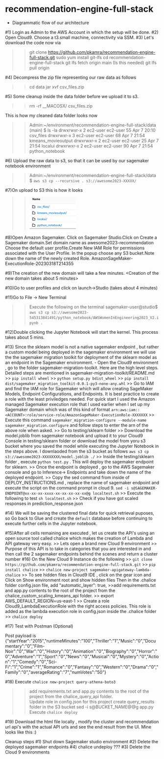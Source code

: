 # recommendation-engine-full-stack



- Diagrammatic flow of our architecture


#1) Login as Admin to the AWS Account in which the setup will be done.
#2) Open Cloud9. Choose a t3.small machine, connectivity via SSM. 
#3) Let's download the code now via 
>>  git clone https://github.com/pkamra/recommendation-engine-full-stack.git
>>  sudo yum install git-lfs
>>  cd recommendation-engine-full-stack
>>  git lfs fetch origin main (Is this needed)
>>  git lfs pull origin

#4) Decompress the zip file representing our raw data as follows
>>  cd data
>>  jar xvf csv_files.zip 

#5) Some cleanup inside the data folder before we upload it to s3.
>>  rm -rf __MACOSX/ csv_files.zip 

This is how my cleaned data folder looks now
>> Admin:~/environment/recommendation-engine-full-stack/data (main) $ ls -la
>> drwxrwxr-x 2 ec2-user ec2-user  55 Apr  7 20:10 csv_files
>> drwxrwxr-x 3 ec2-user ec2-user  68 Apr  7 21:54 kmeans_movieoutput
>> drwxrwxr-x 2 ec2-user ec2-user  25 Apr  7 21:54 localui
>> drwxrwxr-x 2 ec2-user ec2-user  90 Apr  7 21:54 python_notebook


#6) Upload the raw data to s3, so that it can be used by our sagemaker notebook environment
>> Admin:~/environment/recommendation-engine-full-stack/data $ `aws s3 cp --recursive . s3://awesome2023-XXXXX/`

#7)On upload to S3 this is how it looks 
>> ![plot](s3structureafterupload.png)

#8)Open Amazon Sagemaker. Click on Sagemaker Studio.Click on Create a Sagemaker domain.Set domain name as awesome2023-recommendation
Choose the default user profile.Create New IAM Role  for permissions associated with the User Profile. In the popup choose any S3 bucket.Note down the name of the newly created Role.  AmazonSageMaker-ExecutionRole-20230318T214355 

#9)The creation of the new domain will take a few minutes.
<Creation of the new domain takes about 5 minutes>

#10)Go to user profiles and click on launch->Studio (takes about 4 minutes)

#11)Go to File -> New Terminal
>> Execute the following on the terminal 
>> sagemaker-user@studio$ `aws s3 cp s3://awesome2023-545313841491/python_notebook/AWSWomenInEngineering2023_V2.ipynb .`

#12)Double clicking the Jupyter Notebook will start the kernel. This process takes about 5 mins.


#13) Since the sklearn model is not a native sagemaker endpoint , but rather a  custom model being deployed in the sagemaker environment we will use the the sagemaker migration toolkit for deployment of the sklearn model as an endpoint in the Sagemaker environment. 
    -  Open the Cloud9 environment , go to the folder sagemaker-migration-toolkit. Here are the high level steps. Detailed steps are mentioned in sagemaker-migration-toolkit/README.md
        >> `pip install wheel`
        >> `python setup.py bdist_wheel`
        >> `pip install dist/sagemaker_migration_toolkit-0.0.1-py3-none-any.whl`
        >> Go to IAM and find the IAM role for Sagemaker which will allow creating SageMaker Models, Endpoint Configurations, and Endpoints. It is best practice to create a role with the least priviledges needed. For quick start I used the Amazon managed Sagemaker execution role that I used earlier when I set up my Sagemaker domain which was of this kind of format `arn:aws:iam::<ACCOUNT>:role/service-role/AmazonSageMaker-ExecutionRole-XXXXXXX`
        >> Execute this command `sagemaker_migration-configure --module-name sagemaker_migration.configure` and follow steps to enter the arn of the above role when asked.
    >> Go to testing/sklearn folder 
        >> Download the model.joblib from sagemaker notebook and upload it to your Cloud9 Console in testing/sklearn folder or download the model from yoru s3 bucket where you saved the model while executing the Jupyter Notebook in the steps above. I downlaoded from the s3 bucket as follows `aws s3 cp s3://awesome2023-XXXXXXXX/model.joblib ./`
        >> Inside the testing/sklearn folder , execute `python test.py` . This will deploy the sagemaker endpoint for sklearn.
        >> Once the endpoint is deployed , go to the AWS Sagemaker console and go to Inference-> Endpoints  and take down the name of the deployed endpoint. 
        >> Copy the sed command from inside of DEPLOY_INSTRUCTIONS.md , replace the name of sagemaker endpoint and execute the script on the command prompt in cloud 9. `sed -i s@SAGEMAKER-ENDPOINT@xx-xx-xx-xxxx-xx-xx-xx-xx-xx@g localtest.sh`
        >> Execute the following to test `sh localtest.sh`
        >> Check if you have got scaled responses in prediction_response.json

#14) We will be saving the clustered final data for quick retrieval puposes, so Go back to Glue and create the `default` database before continuing to execute further cells in the Jupyter notebook. 


#15)After all cells remaining are executed , let us create the API's using an open source tool called chalice which makes the creation of Lambda and API gateway very easy.
    >> Lets open a brand new Cloud 9 environment 
    >> Purpose of this API is to take in categories that you are interested in and then call the 2 sagemaker endpoints behind the scenes and return a cluster number
#16) On the New Cloud 9 Instance do the following
    >> `git clone https://github.com/pkamra/recommendation-engine-full-stack.git`
    >> `pip install chalice`
    >> `chalice new-project sagemaker-apigateway-lambda-chalice`
    >> To see hidden files in Cloud9 IDE , click on the gear icon and Click on Show environment root and show hidden files
    Then in the .chalice folder config.json file, add "automatic_layer": true, 
    >>add requirements.txt and app.py contents to the root of the project from the chalice_custom_scaling_kmeans_api folder. 
    >> export AWS_DEFAULT_REGION=us-east-1
    >> Create a role Cloud9_LambdaExecutionRole with the right access policies. This role is added as the lambda execution role in config.json inside the .chalice folder
    >> `chalice deploy`

#17) Test with Postman (Optional)

Post payload is {"startYear":"2015","runtimeMinutes":"100","Thriller":"1","Music":"0","Documentary":"0","Film-Noir":"0","War":"0","History":"0","Animation":"0","Biography":"0","Horror":"0","Adventure":"1","Sport":"0","News":"0","Musical":"0","Mystery":"0","Action":"1","Comedy":"0","Sci-Fi":"1","Crime":"1","Romance":"0","Fantasy":"0","Western":"0","Drama":"0","Family":"0","averageRating":"7","numVotes":"50"}

#18) Execute `chalice new-project query-athena-boto3`
   >> add requirements.txt and app.py contents to the root of the project from the chalice_query_api folder.  
   >>  Update role in config.json for this project
   >>create query_results folder in the S3 bucket
   >>sed -i s@BUCKET_NAME@<your bucket name>@g app.py
   >> Execute `chalice deploy`


#19) Download the html file locally , modify the cluster and recommendation url api's with the actual API urls and see the end result from the UI.
Mine looks like this :)


Cleanup steps
#1) Shut down Sagemaker studio environment
#2) Delete the deployed sagemaker endpoints
#4) chalice undeploy ???
#3) Delete the Cloud 9 environments


